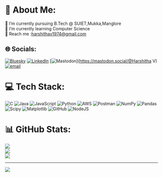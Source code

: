 # 💫 About Me:
🔭 I’m currently pursuing B.Tech @ SUIET,Mukka,Manglore<br>🌱 I’m currently learning Computer Science<br>🌱 Reach me :harshithav1974@gmail.com<br>


## 🌐 Socials:
[![Bluesky](https://img.shields.io/badge/bluesky-0285FF?style=for-the-badge&logo=bluesky&logoColor=%23FFFFFF)](https://bsky.app/profile/Harshu-madhuu21) [![LinkedIn](https://img.shields.io/badge/LinkedIn-%230077B5.svg?logo=linkedin&logoColor=white)](https://linkedin.com/in/Harshitha.V) [![Mastodon](https://img.shields.io/badge/-MASTODON-%232B90D9?logo=mastodon&logoColor=white)](https://mastodon.social/@Harshitha V) [![email](https://img.shields.io/badge/Email-D14836?logo=gmail&logoColor=white)](mailto:harshitha.v1974@gmail.com) 

# 💻 Tech Stack:
![C](https://img.shields.io/badge/c-%2300599C.svg?style=flat-square&logo=c&logoColor=white) ![Java](https://img.shields.io/badge/java-%23ED8B00.svg?style=flat-square&logo=openjdk&logoColor=white) ![JavaScript](https://img.shields.io/badge/javascript-%23323330.svg?style=flat-square&logo=javascript&logoColor=%23F7DF1E) ![Python](https://img.shields.io/badge/python-3670A0?style=flat-square&logo=python&logoColor=ffdd54) ![AWS](https://img.shields.io/badge/AWS-%23FF9900.svg?style=flat-square&logo=amazon-aws&logoColor=white) ![Postman](https://img.shields.io/badge/Postman-FF6C37?style=flat-square&logo=postman&logoColor=white) ![NumPy](https://img.shields.io/badge/numpy-%23013243.svg?style=flat-square&logo=numpy&logoColor=white) ![Pandas](https://img.shields.io/badge/pandas-%23150458.svg?style=flat-square&logo=pandas&logoColor=white) ![Scipy](https://img.shields.io/badge/SciPy-%230C55A5.svg?style=flat-square&logo=scipy&logoColor=%white) ![Matplotlib](https://img.shields.io/badge/Matplotlib-%23ffffff.svg?style=flat-square&logo=Matplotlib&logoColor=black) ![GitHub](https://img.shields.io/badge/github-%23121011.svg?style=flat-square&logo=github&logoColor=white) ![NodeJS](https://img.shields.io/badge/node.js-6DA55F?style=flat-square&logo=node.js&logoColor=white)
# 📊 GitHub Stats:
![](https://github-readme-stats.vercel.app/api?username=Harshu-madhuu21&theme=dark&hide_border=false&include_all_commits=true&count_private=true)<br/>
![](https://github-readme-streak-stats.herokuapp.com/?user=Harshu-madhuu21&theme=dark&hide_border=false)<br/>
![](https://github-readme-stats.vercel.app/api/top-langs/?username=Harshu-madhuu21&theme=dark&hide_border=false&include_all_commits=true&count_private=true&layout=compact)

---
[![](https://visitcount.itsvg.in/api?id=Harshu-madhuu21&icon=0&color=0)](https://visitcount.itsvg.in)

